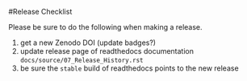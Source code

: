 #Release Checklist

Please be sure to do the following when making a release.

1. get a new Zenodo DOI (update badges?)
2. update release page of readthedocs documentation `docs/source/07_Release_History.rst`
3. be sure the `stable` build of readthedocs points to the new release
